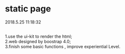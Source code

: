 # static page

<p>2018.5.25 11:18:32</p><br>
1.use the ui-kit to render the html;<br>
2.web designed by boostrap 4.0;<br>
3.finish some basic functions , improve experiential Level.
